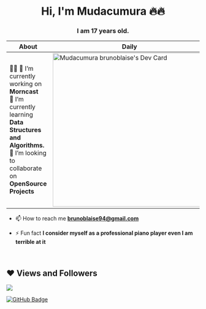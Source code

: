 

<h1 align="center">Hi, I'm Mudacumura 🔥🔥</h1>
<h3 align="center">I am 17 years old.</h3>


| About | Daily    | 
|----|---------|
| 🙋‍♂️  🔭 I’m currently working on **Morncast** <br/>🌱 I’m currently learning **Data Structures and Algorithms.** <br/> 👯 I’m looking to collaborate on **OpenSource Projects**    | <a href="https://app.daily.dev/brunoblaise94"><img src="https://api.daily.dev/devcards/6fd63c2302724a74b865750c817f9092.png?r=u3e" width="400" alt="Mudacumura brunoblaise's Dev Card"/></a> | 


- 📫 How to reach me **brunoblaise94@gmail.com**

- ⚡ Fun fact **I consider myself as a professional piano player even I am terrible at it**

<br/>



## ❤ Views and Followers

<a href="https://github.com/Meghna-DAS/github-profile-views-counter">
    <img src="https://komarev.com/ghpvc/?username=brunoblaise">
</a>


<a href="https://github.com/brunoblaise?tab=followers"><img src="https://img.shields.io/github/followers/brunoblaise?label=Followers&style=social" alt="GitHub Badge"></a>
